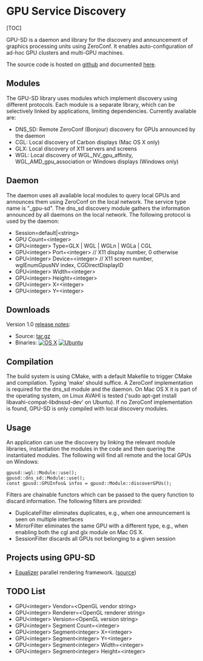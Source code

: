# GPU Service Discovery

[TOC]

GPU-SD is a daemon and library for the discovery and announcement of
graphics processing units using ZeroConf. It enables auto-configuration
of ad-hoc GPU clusters and multi-GPU machines.

The source code is hosted on
[github](https://github.com/Eyescale/gpu-sd) and documented [here](http://www.equalizergraphics.com/gpu-sd/API/).

## Modules

The GPU-SD library uses modules which implement discovery using
different protocols. Each module is a separate library, which can be
selectively linked by applications, limiting dependencies. Currently
available are:

- DNS_SD: Remote ZeroConf (Bonjour) discovery for GPUs announced by the daemon
- CGL: Local discovery of Carbon displays (Mac OS X only)
- GLX: Local discovery of X11 servers and screens
- WGL: Local discovery of WGL_NV_gpu_affinity, WGL_AMD_gpu_association
  or Windows displays (Windows only)

## Daemon

The daemon uses all available local modules to query local GPUs and
announces them using ZeroConf on the local network. The service type
name is "_gpu-sd". The dns_sd discovery module gathers the information
announced by all daemons on the local network. The following protocol is
used by the daemon:

* Session=default|&lt;string&gt;
* GPU Count=&lt;integer&gt;
* GPU&lt;integer&gt; Type=GLX | WGL | WGLn | WGLa | CGL
* GPU&lt;integer&gt; Port=&lt;integer&gt; // X11 display number, 0 otherwise
* GPU&lt;integer&gt; Device=&lt;integer&gt; // X11 screen number, wglEnumGpusNV index, CGDirectDisplayID
* GPU&lt;integer&gt; Width=&lt;integer&gt;
* GPU&lt;integer&gt; Height=&lt;integer&gt;
* GPU&lt;integer&gt; X=&lt;integer&gt;
* GPU&lt;integer&gt; Y=&lt;integer&gt;

## Downloads

Version 1.0
[release notes](http://www.equalizergraphics.com/gpu-sd/API-1.0):

* Source: [tar.gz](http://www.equalizergraphics.com/gpu-sd/downloads/gpu-sd-1.0.tar.gz)
* Binaries: [![OS X](http://www.equalizergraphics.com/images/mac.png)](http://www.equalizergraphics.com/gpu-sd/downloads/gpu-sd1-1.0.0-Darwin.dmg) [![Ubuntu](http://www.equalizergraphics.com/images/ubuntu.png)](https://launchpad.net/%7Eeilemann/+archive/equalizer/)

## Compilation

The build system is using CMake, with a default Makefile to trigger
CMake and compilation. Typing 'make' should suffice. A ZeroConf
implementation is required for the dns_sd module and the daemon. On Mac
OS X it is part of the operating system, on Linux AVAHI is tested ('sudo
apt-get install libavahi-compat-libdnssd-dev' on Ubuntu). If no ZeroConf
implementation is found, GPU-SD is only compiled with local discovery
modules.

## Usage

An application can use the discovery by linking the relevant module
libraries, instantiation the modules in the code and then quering the
instantiated modules. The following will find all remote and the local
GPUs on Windows:

    gpusd::wgl::Module::use();
    gpusd::dns_sd::Module::use();
    const gpusd::GPUInfos& infos = gpusd::Module::discoverGPUs();

Filters are chainable functors which can be passed to the query function
to discard information. The following filters are provided:

* DuplicateFilter eliminates duplicates, e.g.,  when one announcement is
  seen on multiple interfaces
* MirrorFilter eliminates the same GPU with a different type, e.g., when
  enabling both the cgl and glx module on Mac OS X.
* SessionFilter discards all GPUs not belonging to a given session

## Projects using GPU-SD

* [Equalizer](http://www.equalizergraphics.com) parallel rendering
  framework. ([source](https://github.com/Eyescale/Equalizer/blob/master/libs/eq/server/config/resources.cpp#L61))

## TODO List

* GPU&lt;integer&gt; Vendor=&lt;OpenGL vendor string&gt;
* GPU&lt;integer&gt; Renderer=&lt;OpenGL renderer string&gt;
* GPU&lt;integer&gt; Version=&lt;OpenGL version string&gt;
* GPU&lt;integer&gt; Segment Count=&lt;integer&gt;
* GPU&lt;integer&gt; Segment&lt;integer&gt; X=&lt;integer&gt;
* GPU&lt;integer&gt; Segment&lt;integer&gt; Y=&lt;integer&gt;
* GPU&lt;integer&gt; Segment&lt;integer&gt; Width=&lt;integer&gt;
* GPU&lt;integer&gt; Segment&lt;integer&gt; Height=&lt;integer&gt;
